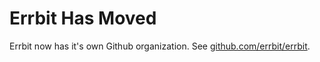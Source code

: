 Errbit Has Moved
================

Errbit now has it's own Github organization. See [github.com/errbit/errbit](https://github.com/errbit/errbit).
